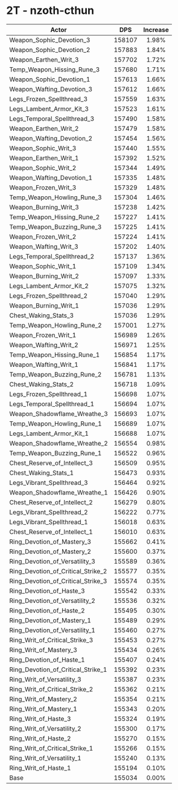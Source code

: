 # 2T - nzoth-cthun
| Actor | DPS | Increase |
|---|:---:|:---:|
|Weapon_Sophic_Devotion_3|158107|1.98%|
|Weapon_Sophic_Devotion_2|157883|1.84%|
|Weapon_Earthen_Writ_3|157702|1.72%|
|Temp_Weapon_Hissing_Rune_3|157680|1.71%|
|Weapon_Sophic_Devotion_1|157613|1.66%|
|Weapon_Wafting_Devotion_3|157612|1.66%|
|Legs_Frozen_Spellthread_3|157559|1.63%|
|Legs_Lambent_Armor_Kit_3|157523|1.61%|
|Legs_Temporal_Spellthread_3|157490|1.58%|
|Weapon_Earthen_Writ_2|157479|1.58%|
|Weapon_Wafting_Devotion_2|157454|1.56%|
|Weapon_Sophic_Writ_3|157440|1.55%|
|Weapon_Earthen_Writ_1|157392|1.52%|
|Weapon_Sophic_Writ_2|157344|1.49%|
|Weapon_Wafting_Devotion_1|157335|1.48%|
|Weapon_Frozen_Writ_3|157329|1.48%|
|Temp_Weapon_Howling_Rune_3|157304|1.46%|
|Weapon_Burning_Writ_3|157238|1.42%|
|Temp_Weapon_Hissing_Rune_2|157227|1.41%|
|Temp_Weapon_Buzzing_Rune_3|157225|1.41%|
|Weapon_Frozen_Writ_2|157224|1.41%|
|Weapon_Wafting_Writ_3|157202|1.40%|
|Legs_Temporal_Spellthread_2|157137|1.36%|
|Weapon_Sophic_Writ_1|157109|1.34%|
|Weapon_Burning_Writ_2|157097|1.33%|
|Legs_Lambent_Armor_Kit_2|157075|1.32%|
|Legs_Frozen_Spellthread_2|157040|1.29%|
|Weapon_Burning_Writ_1|157036|1.29%|
|Chest_Waking_Stats_3|157036|1.29%|
|Temp_Weapon_Howling_Rune_2|157001|1.27%|
|Weapon_Frozen_Writ_1|156989|1.26%|
|Weapon_Wafting_Writ_2|156971|1.25%|
|Temp_Weapon_Hissing_Rune_1|156854|1.17%|
|Weapon_Wafting_Writ_1|156841|1.17%|
|Temp_Weapon_Buzzing_Rune_2|156781|1.13%|
|Chest_Waking_Stats_2|156718|1.09%|
|Legs_Frozen_Spellthread_1|156698|1.07%|
|Legs_Temporal_Spellthread_1|156694|1.07%|
|Weapon_Shadowflame_Wreathe_3|156693|1.07%|
|Temp_Weapon_Howling_Rune_1|156689|1.07%|
|Legs_Lambent_Armor_Kit_1|156688|1.07%|
|Weapon_Shadowflame_Wreathe_2|156554|0.98%|
|Temp_Weapon_Buzzing_Rune_1|156522|0.96%|
|Chest_Reserve_of_Intellect_3|156509|0.95%|
|Chest_Waking_Stats_1|156473|0.93%|
|Legs_Vibrant_Spellthread_3|156464|0.92%|
|Weapon_Shadowflame_Wreathe_1|156426|0.90%|
|Chest_Reserve_of_Intellect_2|156279|0.80%|
|Legs_Vibrant_Spellthread_2|156222|0.77%|
|Legs_Vibrant_Spellthread_1|156018|0.63%|
|Chest_Reserve_of_Intellect_1|156010|0.63%|
|Ring_Devotion_of_Mastery_3|155662|0.41%|
|Ring_Devotion_of_Mastery_2|155600|0.37%|
|Ring_Devotion_of_Versatility_3|155589|0.36%|
|Ring_Devotion_of_Critical_Strike_2|155577|0.35%|
|Ring_Devotion_of_Critical_Strike_3|155574|0.35%|
|Ring_Devotion_of_Haste_3|155542|0.33%|
|Ring_Devotion_of_Versatility_2|155536|0.32%|
|Ring_Devotion_of_Haste_2|155495|0.30%|
|Ring_Devotion_of_Mastery_1|155489|0.29%|
|Ring_Devotion_of_Versatility_1|155460|0.27%|
|Ring_Writ_of_Critical_Strike_3|155453|0.27%|
|Ring_Writ_of_Mastery_3|155434|0.26%|
|Ring_Devotion_of_Haste_1|155407|0.24%|
|Ring_Devotion_of_Critical_Strike_1|155392|0.23%|
|Ring_Writ_of_Versatility_3|155387|0.23%|
|Ring_Writ_of_Critical_Strike_2|155362|0.21%|
|Ring_Writ_of_Mastery_2|155354|0.21%|
|Ring_Writ_of_Mastery_1|155343|0.20%|
|Ring_Writ_of_Haste_3|155324|0.19%|
|Ring_Writ_of_Versatility_2|155300|0.17%|
|Ring_Writ_of_Haste_2|155270|0.15%|
|Ring_Writ_of_Critical_Strike_1|155266|0.15%|
|Ring_Writ_of_Versatility_1|155240|0.13%|
|Ring_Writ_of_Haste_1|155194|0.10%|
|Base|155034|0.00%|
